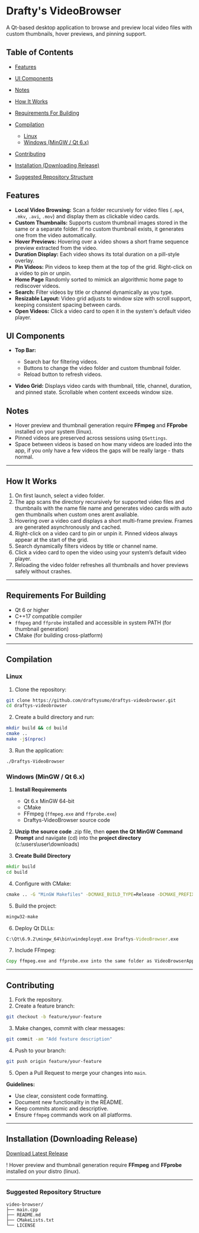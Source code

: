 # Drafty's VideoBrowser

A Qt-based desktop application to browse and preview local video files with custom thumbnails, hover previews, and pinning support.

## Table of Contents

* [Features](#features)
* [UI Components](#ui-components)
* [Notes](#notes)
* [How It Works](#how-it-works)
* [Requirements For Building](#requirements-for-building)
* [Compilation](#compilation)

  * [Linux](#linux)
  * [Windows (MinGW / Qt 6.x)](#windows-mingw--qt-6x)
* [Contributing](#contributing)
* [Installation (Downloading Release)](#installation-downloading-release)
* [Suggested Repository Structure](#suggested-repository-structure)

## Features

* **Local Video Browsing:** Scan a folder recursively for video files (`.mp4`, `.mkv`, `.avi`, `.mov`) and display them as clickable video cards.
* **Custom Thumbnails:** Supports custom thumbnail images stored in the same or a separate folder. If no custom thumbnail exists, it generates one from the video automatically.
* **Hover Previews:** Hovering over a video shows a short frame sequence preview extracted from the video.
* **Duration Display:** Each video shows its total duration on a pill-style overlay.
* **Pin Videos:** Pin videos to keep them at the top of the grid. Right-click on a video to pin or unpin.
* **Home Page** Randomly sorted to mimick an algorithmic home page to rediscover videos.
* **Search:** Filter videos by title or channel dynamically as you type.
* **Resizable Layout:** Video grid adjusts to window size with scroll support, keeping consistent spacing between cards.
* **Open Videos:** Click a video card to open it in the system's default video player.

## UI Components

* **Top Bar:**

  * Search bar for filtering videos.
  * Buttons to change the video folder and custom thumbnail folder.
  * Reload button to refresh videos.
* **Video Grid:** Displays video cards with thumbnail, title, channel, duration, and pinned state. Scrollable when content exceeds window size.

## Notes

* Hover preview and thumbnail generation require **FFmpeg** and **FFprobe** installed on your system (linux).
* Pinned videos are preserved across sessions using `QSettings`.
* Space between videos is based on how many videos are loaded into the app, if you only have a few videos the gaps will be really large - thats normal.

---

## How It Works

1. On first launch, select a video folder.
2. The app scans the directory recursively for supported video files and thumbnails with the name file name and generates video cards with auto gen thumbnails when custom ones arent avaliable.
3. Hovering over a video card displays a short multi-frame preview. Frames are generated asynchronously and cached.
4. Right-click on a video card to pin or unpin it. Pinned videos always appear at the start of the grid.
5. Search dynamically filters videos by title or channel name.
6. Click a video card to open the video using your system’s default video player.
7. Reloading the video folder refreshes all thumbnails and hover previews safely without crashes.

---

## Requirements For Building

* Qt 6 or higher
* C++17 compatible compiler
* `ffmpeg` and `ffprobe` installed and accessible in system PATH (for thumbnail generation)
* CMake (for building cross-platform)

---

## Compilation

### Linux

1. Clone the repository:

```bash
git clone https://github.com/draftysumo/draftys-videobrowser.git
cd draftys-videobrowser
```

2. Create a build directory and run:

```bash
mkdir build && cd build
cmake ..
make -j$(nproc)
```

3. Run the application:

```bash
./Draftys-VideoBrowser
```

### Windows (MinGW / Qt 6.x)

1. **Install Requirements**

   * Qt 6.x MinGW 64-bit
   * CMake
   * FFmpeg (`ffmpeg.exe` and `ffprobe.exe`)
   * Draftys-VideoBrowser source code

2. **Unzip the source code** .zip file, then **open the Qt MinGW Command Prompt** and navigate (cd) into the **project directory** (c:\users\user\downloads)

3. **Create Build Directory**

```cmd
mkdir build
cd build
```

4. Configure with CMake:

```cmd
cmake .. -G "MinGW Makefiles" -DCMAKE_BUILD_TYPE=Release -DCMAKE_PREFIX_PATH="C:/Qt/6.9.2/mingw_64"
```

5. Build the project:

```cmd
mingw32-make
```

6. Deploy Qt DLLs:

```cmd
C:\Qt\6.9.2\mingw_64\bin\windeployqt.exe Draftys-VideoBrowser.exe
```

7. Include FFmpeg:

```cmd
Copy ffmpeg.exe and ffprobe.exe into the same folder as VideoBrowserApp.exe, or add them to PATH.
```

---

## Contributing

1. Fork the repository.
2. Create a feature branch:

```bash
git checkout -b feature/your-feature
```

3. Make changes, commit with clear messages:

```bash
git commit -am "Add feature description"
```

4. Push to your branch:

```bash
git push origin feature/your-feature
```

5. Open a Pull Request to merge your changes into `main`.

**Guidelines:**

* Use clear, consistent code formatting.
* Document new functionality in the README.
* Keep commits atomic and descriptive.
* Ensure `ffmpeg` commands work on all platforms.

---

## Installation (Downloading Release)

[Download Latest Release](https://github.com/draftysumo/draftys-videobrowser/releases)

! Hover preview and thumbnail generation require **FFmpeg** and **FFprobe** installed on your distro (linux).

---

### Suggested Repository Structure

```
video-browser/
├── main.cpp
├── README.md
├── CMakeLists.txt
└── LICENSE
```
